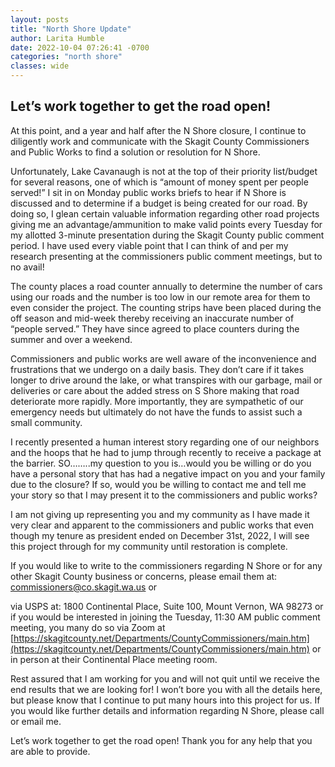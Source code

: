 ```yaml
---
layout: posts
title: "North Shore Update"
author: Larita Humble
date: 2022-10-04 07:26:41 -0700
categories: "north shore"
classes: wide
---
```

## Let’s work together to get the road open!

At this point, and a year and half after the N Shore closure, I continue to diligently work and communicate with the Skagit County Commissioners and Public Works to find a solution or resolution for N Shore.

Unfortunately, Lake Cavanaugh is not at the top of their priority list/budget for several reasons, one of which is “amount of money spent per people served!” I sit in on Monday public works briefs to hear if N Shore is discussed and to determine if a budget is being created for our road. By doing so, I glean certain valuable information regarding other road projects giving me an advantage/ammunition to make valid points every Tuesday for my allotted 3-minute presentation during the Skagit County public comment period. I have used every viable point that I can think of and per my research presenting at the commissioners public comment meetings, but to no avail!

The county places a road counter annually to determine the number of cars using our roads and the number is too low in our remote area for them to even consider the project. The counting strips have been placed during the off season and mid-week thereby receiving an inaccurate number of “people served.” They have since agreed to place counters during the summer and over a weekend.

Commissioners and public works are well aware of the inconvenience and frustrations that we undergo on a daily basis. They don’t care if it takes longer to drive around the lake, or what transpires with our garbage, mail or deliveries or care about the added stress on S Shore making that road deteriorate more rapidly. More importantly, they are sympathetic of our emergency needs but ultimately do not have the funds to assist such a small community.

I recently presented a human interest story regarding one of our neighbors and the hoops that he had to jump through recently to receive a package at the barrier. SO……..my question to you is…would you be willing or do you have a personal story that has had a negative impact on you and your family due to the closure? If so, would you be willing to contact me and tell me your story so that I may present it to the commissioners and public works?

I am not giving up representing you and my community as I have made it very clear and apparent to the commissioners and public works that even though my tenure as president ended on December 31st, 2022, I will see this project through for my community until restoration is complete.

If you would like to write to the commissioners regarding N Shore or for any other Skagit County business or concerns, please email them at: commissioners@co.skagit.wa.us or

via USPS at: 1800 Continental Place, Suite 100, Mount Vernon, WA 98273 or if you would be interested in joining the Tuesday, 11:30 AM public comment meeting, you many do so via Zoom at [https://skagitcounty.net/Departments/CountyCommissioners/main.htm](https://skagitcounty.net/Departments/CountyCommissioners/main.htm) or in person at their Continental Place meeting room.

Rest assured that I am working for you and will not quit until we receive the end results that we are looking for! I won’t bore you with all the details here, but please know that I continue to put many hours into this project for us. If you would like further details and information regarding N Shore, please call or email me.

Let’s work together to get the road open! Thank you for any help that you are able to provide.
